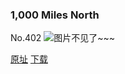 ### 1,000 Miles North
No.402
![图片不见了~~~](https://imgs.xkcd.com/comics/1000_miles_north.png)

[原址](https://xkcd.com//402) [下载](https://imgs.xkcd.com/comics/1000_miles_north.png)

